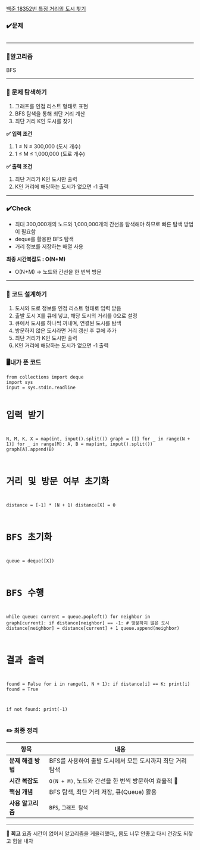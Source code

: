 <p><a href="https://www.acmicpc.net/problem/18352">백준 18352번 특정 거리의 도시 찾기</a></p>
<h3 id="✔️문제">✔️<strong>문제</strong></h3>
<p><img alt="" src="https://velog.velcdn.com/images/hyeyun98/post/960a3c2c-b61f-46e7-b01b-a4295533a657/image.png" /></p>
<hr />
<h3 id="📍알고리즘">📍<strong>알고리즘</strong></h3>
<p>BFS</p>
<hr />
<h3 id="📌-문제-탐색하기"><strong>📌 문제 탐색하기</strong></h3>
<ol>
<li>그래프를 인접 리스트 형태로 표현</li>
<li>BFS 탐색을 통해 최단 거리 계산</li>
<li>최단 거리 K인 도시를 찾기</li>
</ol>
<p><strong>✅ 입력 조건</strong></p>
<ol>
<li>1 ≤ N ≤ 300,000 (도시 개수)</li>
<li>1 ≤ M ≤ 1,000,000 (도로 개수)</li>
</ol>
<p><strong>✅ 출력 조건</strong></p>
<ol>
<li>최단 거리가 K인 도시만 출력</li>
<li>K인 거리에 해당하는 도시가 없으면 -1 출력</li>
</ol>
<hr />
<h3 id="✔️check"><strong>✔️Check</strong></h3>
<ul>
<li>최대 300,000개의 노드와 1,000,000개의 간선을 탐색해야 하므로 빠른 탐색 방법이 필요함</li>
<li>deque를 활용한 BFS 탐색</li>
<li>거리 정보를 저장하는 배열 사용</li>
</ul>
<p><strong>최종 시간복잡도 : O(N+M)</strong></p>
<ul>
<li>O(N+M) -&gt; 노드와 간선을 한 번씩 방문</li>
</ul>
<hr />
<h3 id="📌-코드-설계하기"><strong>📌 코드 설계하기</strong></h3>
<ol>
<li>도시와 도로 정보를 인접 리스트 형태로 입력 받음</li>
<li>출발 도시 X를 큐에 넣고, 해당 도시의 거리를 0으로 설정</li>
<li>큐에서 도시를 하나씩 꺼내며, 연결된 도시를 탐색</li>
<li>방문하지 않은 도시라면 거리 갱신 후 큐에 추가</li>
<li>최단 거리가 K인 도시만 출력</li>
<li>K인 거리에 해당하는 도시가 없으면 -1 출력</li>
</ol>
<h3 id="🖥️내가-푼-코드"><strong>🖥️내가 푼 코드</strong></h3>
<pre><code class="language-python">from collections import deque
import sys
input = sys.stdin.readline

# 입력 받기
N, M, K, X = map(int, input().split())
graph = [[] for _ in range(N + 1)]
for _ in range(M):
    A, B = map(int, input().split())
    graph[A].append(B)

# 거리 및 방문 여부 초기화
distance = [-1] * (N + 1)
distance[X] = 0

# BFS 초기화
queue = deque([X])

# BFS 수행
while queue:
    current = queue.popleft()
    for neighbor in graph[current]:
        if distance[neighbor] == -1:  # 방문하지 않은 도시
            distance[neighbor] = distance[current] + 1
            queue.append(neighbor)

# 결과 출력
found = False
for i in range(1, N + 1):
    if distance[i] == K:
        print(i)
        found = True

if not found:
    print(-1)
</code></pre>
<h3 id="✏️-최종-정리">✏️ 최종 정리</h3>
<table>
<thead>
<tr>
<th>항목</th>
<th>내용</th>
</tr>
</thead>
<tbody><tr>
<td><strong>문제 해결 방법</strong></td>
<td>BFS를 사용하여 출발 도시에서 모든 도시까지 최단 거리 탐색</td>
</tr>
<tr>
<td><strong>시간 복잡도</strong></td>
<td><code>O(N + M)</code>, 노드와 간선을 한 번씩 방문하여 효율적 🚀</td>
</tr>
<tr>
<td><strong>핵심 개념</strong></td>
<td>BFS 탐색, 최단 거리 저장, 큐(Queue) 활용</td>
</tr>
<tr>
<td><strong>사용 알고리즘</strong></td>
<td><code>BFS</code>, <code>그래프 탐색</code></td>
</tr>
</tbody></table>
<hr />
<p><strong>📌 회고</strong>
요즘 시간이 없어서 알고리즘을 게을리했다,,
몸도 너무 안좋고 다시 건강도 되찾고 힘을 내자</p>